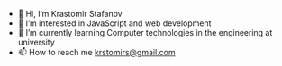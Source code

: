 - 👋 Hi, I’m Krastomir Stafanov
- 👀 I’m interested in JavaScript and web development
- 🌱 I’m currently learning Computer technologies in the engineering at university
- 📫 How to reach me krstomirs@gmail.com

<!---
krastomirstefanov/krastomirstefanov is a ✨ special ✨ repository because its `README.md` (this file) appears on your GitHub profile.
You can click the Preview link to take a look at your changes.
--->
